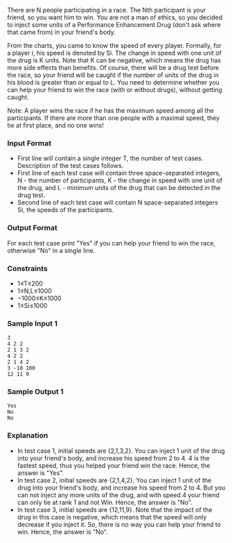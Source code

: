 There are N people participating in a race. The Nth participant is your friend, so you want him to win. You are not a man of ethics, so you decided to inject some units of a Performance Enhancement Drug (don't ask where that came from) in your friend's body.

From the charts, you came to know the speed of every player. Formally, for a player i, his speed is denoted by Si.
The change in speed with one unit of the drug is K units. Note that K can be negative, which means the drug has more side effects than benefits.
Of course, there will be a drug test before the race, so your friend will be caught if the number of units of the drug in his blood is greater than or equal to L.
You need to determine whether you can help your friend to win the race (with or without drugs), without getting caught.

Note: A player wins the race if he has the maximum speed among all the participants. If there are more than one people with a maximal speed, they tie at first place, and no one wins!

### Input Format
* First line will contain a single integer T, the number of test cases. Description of the test cases follows.
* First line of each test case will contain three space-separated integers, N - the number of participants, K - the change in speed with one unit of the drug, and L - minimum units of the drug that can be detected in the drug test.
* Second line of each test case will contain N space-separated integers Si, the speeds of the participants.
### Output Format
For each test case print "Yes" if you can help your friend to win the race, otherwise "No" in a single line.

### Constraints
* 1≤T≤200
* 1≤N,L≤1000
* −1000≤K≤1000
* 1≤Si≤1000

### Sample Input 1 
    3
    4 2 2
    2 1 3 2
    4 2 2
    2 1 4 2
    3 -10 100
    12 11 9
### Sample Output 1 
    Yes
    No
    No

### Explanation
* In test case 1, initial speeds are {2,1,3,2}. You can inject 1 unit of the drug into your friend's body, and increase his speed from 2 to 4. 4 is the fastest speed, thus you helped your friend win the race. Hence, the answer is "Yes".
* In test case 2, initial speeds are {2,1,4,2}. You can inject 1 unit of the drug into your friend's body, and increase his speed from 2 to 4. But you can not inject any more units of the drug, and with speed 4 your friend can only tie at rank 1 and not Win. Hence, the answer is "No".
* In test case 3, initial speeds are {12,11,9}. Note that the impact of the drug in this case is negative, which means that the speed will only decrease if you inject it. So, there is no way you can help your friend to win. Hence, the answer is "No".

